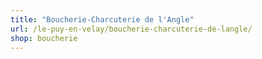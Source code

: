 ```yaml
---
title: "Boucherie-Charcuterie de l'Angle"
url: /le-puy-en-velay/boucherie-charcuterie-de-langle/
shop: boucherie
---
```

